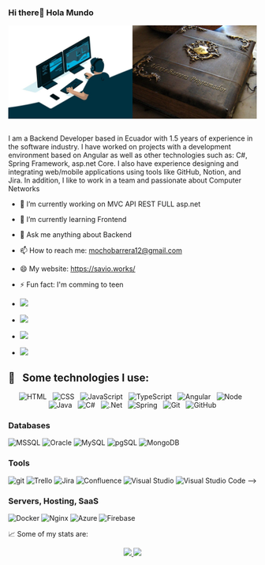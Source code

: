  ###   Hi there👋  Hola Mundo
<div style="display: flex;" align="center">
    <img src="https://github.com/Alexis-VsCode/Alexis-VsCode/blob/main/image.jpeg?raw=true">
</div>
<br>

I am a Backend Developer based in Ecuador with 1.5 years of experience in the software industry. I have worked on projects with a development environment based on Angular as well as other technologies such as: C#, Spring Framework, asp.net Core. I also have experience designing and integrating web/mobile applications using tools like GitHub, Notion, and Jira. In addition, I like to work in a team and passionate about Computer Networks


- 🔭 I’m currently working on MVC API REST FULL asp.net      
- 🌱 I’m currently learning Frontend                      
- 💬 Ask me anything about Backend                          
- 📫 How to reach me: mochobarrera12@gmail.com              
- 😄 My website: https://savio.works/
- ⚡ Fun fact: I'm comming to teen

-   <a href="https://www.instagram.com/alexei_barrera/"><img src="https://img.shields.io/badge/instagram%20@alexei_barrera-DD2476?style=for-the-badge&logo=instagram&logoColor=white"/></a>
-   <a href="https://www.facebook.com/kevin.barrerallerena/"><img src="https://img.shields.io/badge/facebook%20@kevin.barrerallerena-344E86?style=for-the-badge&logo=facebook&logoColor=white"/></a>
-   <a href="https://twitter.com/mochobarrera122/"><img src="https://img.shields.io/badge/twitter%20@mochobarrera122-0D95E8?style=for-the-badge&logo=twitter&logoColor=white"/></a>
-   <a href="https://savio.works/"><img height="30px" src="https://img.shields.io/badge/My%20Website:%20savio.works-8E2DE2?style=for-the-badge&logo=google%20chrome&logoColor=white"/></a>


## 🎯 &nbsp;&nbsp;Some technologies I use:
<p align="center">
  <img src="https://img.shields.io/badge/HTML5-E34F26?style=for-the-badge&logo=html5&logoColor=white" alt="HTML" />&nbsp;&nbsp;
  <img src="https://img.shields.io/badge/CSS3-1572B6?style=for-the-badge&logo=css3&logoColor=white" alt="CSS" />&nbsp;&nbsp;
  <img src="https://img.shields.io/badge/JavaScript-323330?style=for-the-badge&logo=javascript&logoColor=F7DF1E" alt="JavaScript" />&nbsp;&nbsp;
  <img src="https://img.shields.io/badge/TypeScript-007ACC?style=for-the-badge&logo=typescript&logoColor=white" alt="TypeScript" />&nbsp;&nbsp;
  <img src="https://img.shields.io/badge/Angular-DD0031?style=for-the-badge&logo=angular&logoColor=white" alt="Angular" />&nbsp;&nbsp;
  <img src="https://img.shields.io/badge/Node.js-43853D?style=for-the-badge&logo=node.js&logoColor=white" alt="Node" />&nbsp;&nbsp;
  <img src="https://img.shields.io/badge/Java-ED8B00?style=for-the-badge&logo=java&logoColor=white" alt="Java" />&nbsp;&nbsp;
  <img src="https://img.shields.io/badge/C%23-239120?style=for-the-badge&logo=c-sharp&logoColor=white" alt="C#" />&nbsp;&nbsp;
  <img src="https://img.shields.io/badge/.NET-5C2D91?style=for-the-badge&logo=.net&logoColor=white" alt=".Net" />&nbsp;&nbsp;
  <img src="https://img.shields.io/badge/Spring-6DB33F?style=for-the-badge&logo=spring&logoColor=white" alt="Spring" />&nbsp;&nbsp;
  <img src="https://img.shields.io/badge/Git-F05032?style=for-the-badge&logo=git&logoColor=white" alt="Git" />&nbsp;&nbsp;
  <img src="https://img.shields.io/badge/github%20-%23000.svg?&style=for-the-badge&logo=github&logoColor=white" alt="GitHub" />
</p>

### Databases
![MSSQL](https://img.shields.io/badge/Microsoft%20SQL%20Sever-CC2927?style=for-the-badge&logo=microsoft%20sql%20server&logoColor=white)
![Oracle](https://img.shields.io/badge/Oracle-F80000?style=for-the-badge&logo=oracle&logoColor=white)
![MySQL](https://img.shields.io/badge/mysql-%2300f.svg?style=for-the-badge&logo=mysql&logoColor=white)
![pgSQL](https://img.shields.io/badge/PostgreSQL-316192?style=for-the-badge&logo=postgresql&logoColor=white)
![MongoDB](https://img.shields.io/badge/-MongoDB-13aa52?style=for-the-badge&logo=mongodb&logoColor=white)

### Tools
![git](https://img.shields.io/badge/-Git-F05032?style=for-the-badge&logo=git&logoColor=white)
![Trello](https://img.shields.io/badge/Trello-%23026AA7.svg?style=for-the-badge&logo=Trello&logoColor=white)
![Jira](https://img.shields.io/badge/jira-%230A0FFF.svg?style=for-the-badge&logo=jira&logoColor=white)
![Confluence](https://img.shields.io/badge/confluence-%23172BF4.svg?style=for-the-badge&logo=confluence&logoColor=white)
![Visual Studio](https://img.shields.io/badge/Visual%20Studio-5C2D91.svg?style=for-the-badge&logo=visual-studio&logoColor=white)
![Visual Studio Code](https://img.shields.io/badge/Visual%20Studio%20Code-0078d7.svg?style=for-the-badge&logo=visual-studio-code&logoColor=white) -->

### Servers, Hosting, SaaS

![Docker](https://img.shields.io/badge/docker-%230db7ed.svg?style=for-the-badge&logo=docker&logoColor=white)
![Nginx](https://img.shields.io/badge/nginx-%23009639.svg?style=for-the-badge&logo=nginx&logoColor=white)
![Azure](https://img.shields.io/badge/azure-%230072C6.svg?style=for-the-badge&logo=microsoftazure&logoColor=white)
![Firebase](https://img.shields.io/badge/firebase-%23039BE5.svg?style=for-the-badge&logo=firebase)

📈   Some of my stats are:
<p align="center">
 <a href="#" alt="Alexis Barrera GitHub Stats">
  <img src="https://github-readme-stats.vercel.app/api?username=Alexis-VsCode&theme=tokyonight&show_icons=true" />
 </a>
  <a href="#"Alexis Barrera GitHub Stats">
 <img src="https://github-readme-stats.vercel.app/api/top-langs/?username=Alexis-VsCode&theme=tokyonight&show_icons=true" />
 </a>
</p>

